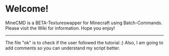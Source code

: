 # Welcome!
MineCMD is a BETA-Textureswapper for Minecraft using Batch-Commands. Please visit the Wiki for information. Hope you enjoy!


---
The file "ok" is to check if the user followed the tutorial :)
Also, I am going to add comments so you can understand my script better.
